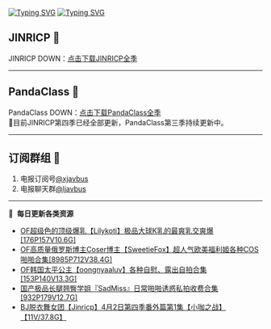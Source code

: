 [![Typing SVG](https://readme-typing-svg.herokuapp.com?font=Fira+Code&pause=1000&center=true&vCenter=true&random=true&width=435&lines=所有链接都需要翻墙访问)](https://jinricp.neocities.org/jinricp.html)
[![Typing SVG](https://readme-typing-svg.herokuapp.com?font=Fira+Code&pause=1000&center=true&vCenter=true&random=true&width=435&lines=点击进入福利资源下载中心)](https://jinricp.neocities.org/jinricp.html)
## JINRICP 👋   
JINRICP DOWN：[点击下载JINRICP全季](https://mypikpak.com/s/VODz7HXQoqcX0UrvaXfDtFoPo1)
****
## PandaClass 💯   
PandaClass DOWN：[点击下载PandaClass全季](https://mypikpak.com/s/VOKOTZkoEnkyvCnELVSquM97o1)   
💞目前JINRICP第四季已经全部更新，PandaClass第三季持续更新中。
****
## 订阅群组 🔞
1. 电报订阅号[@xjavbus](https://t.me/xjavbus)
2. 电报聊天群[@ljavbus](https://t.me/ljavbus)
**** 
📕 &nbsp;**每日更新各类资源**
<!-- BLOG-POST-LIST:START -->
- [OF超级色的顶级爆乳【Lilykoti】极品大球K乳的最爽乳交爽爆[176P157V10.6G]](https://fuli.rulel.com/322.html)
- [OF高质量俄罗斯博主Coser博主【SweetieFox】超人气欧美福利姬各种COS啪啪合集[8985P712V38.4G]](https://fuli.rulel.com/321.html)
- [OF韩国太平公主【oongnyaaluv】各种自慰、露出自拍合集[153P140V13.3G]](https://fuli.rulel.com/320.html)
- [国产极品长腿翘臀学姐『SadMiss』日常啪啪诱惑私拍收费合集[932P179V12.7G]](https://fuli.rulel.com/319.html)
- [BJ脱衣舞女团【Jinricp】4月2日第四季番外篇第1集【小咖之战】【11V/37.8G】](https://fuli.rulel.com/318.html)
<!-- BLOG-POST-LIST:END -->
